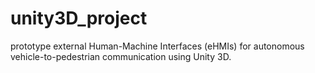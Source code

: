 # unity3D_project
prototype external Human-Machine Interfaces (eHMIs) for autonomous vehicle-to-pedestrian communication using Unity 3D.
